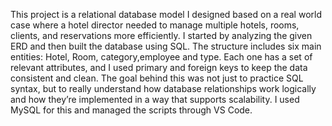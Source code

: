This project is a relational database model I designed based on a real world case where a hotel director needed to manage multiple hotels, rooms, clients, and reservations 
more efficiently. I started by analyzing the given ERD and then built the database using SQL. The structure includes six main entities: Hotel, Room, category,employee and type.
Each one has a set of relevant attributes, and I used primary and foreign keys to keep the data consistent and clean. The goal behind this was not just to practice SQL syntax,
but to really understand how database relationships work logically and how they’re implemented in a way that supports scalability.
I used MySQL for this and managed the scripts through VS Code.
